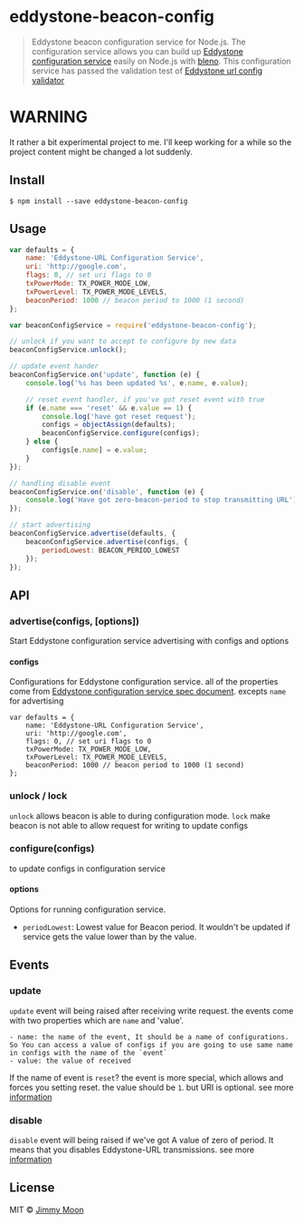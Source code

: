 # eddystone-beacon-config
> Eddystone beacon configuration service for Node.js. The configuration service allows you can build up [Eddystone configuration service](https://github.com/google/eddystone/blob/master/eddystone-url/docs/config-service-spec.md) easily on Node.js with [bleno](https://github.com/sandeepmistry/bleno). This configuration service has passed the validation test of [Eddystone url config validator](https://github.com/google/eddystone/tree/master/eddystone-url/tools/eddystone-url-config-validator)

# WARNING

It rather a bit experimental project to me. I'll keep working for a while so the project content might be changed a lot suddenly.

## Install

```
$ npm install --save eddystone-beacon-config
```


## Usage

```js
var defaults = {
	name: 'Eddystone-URL Configuration Service',
	uri: 'http://google.com',
	flags: 0, // set uri flags to 0
	txPowerMode: TX_POWER_MODE_LOW,
	txPowerLevel: TX_POWER_MODE_LEVELS,
	beaconPeriod: 1000 // beacon period to 1000 (1 second)
};

var beaconConfigService = require('eddystone-beacon-config');

// unlock if you want to accept to configure by new data
beaconConfigService.unlock();

// update event hander
beaconConfigService.on('update', function (e) {
	console.log('%s has been updated %s', e.name, e.value);

	// reset event handler, if you've got reset event with true
	if (e.name === 'reset' && e.value == 1) {
		console.log('have got reset request');
		configs = objectAssign(defaults);
		beaconConfigService.configure(configs);
	} else {
		configs[e.name] = e.value;
	}
});

// handling disable event
beaconConfigService.on('disable', function (e) {
	console.log('Have got zero-beacon-period to stop transmitting URL');
});

// start advertising
beaconConfigService.advertise(defaults, {
	beaconConfigService.advertise(configs, {
		periodLowest: BEACON_PERIOD_LOWEST
	});
});
```

## API

### advertise(configs, [options])

Start Eddystone configuration service advertising with configs and options

#### configs

Configurations for Eddystone configuration service. all of the properties come from [Eddystone configuration service spec document](https://goo.gl/8eLywE). excepts `name` for advertising

```
var defaults = {
	name: 'Eddystone-URL Configuration Service',
	uri: 'http://google.com',
	flags: 0, // set uri flags to 0
	txPowerMode: TX_POWER_MODE_LOW,
	txPowerLevel: TX_POWER_MODE_LEVELS,
	beaconPeriod: 1000 // beacon period to 1000 (1 second)
};
```

### unlock / lock

`unlock` allows beacon is able to during configuration mode. `lock` make beacon is not able to allow request for writing to update configs

### configure(configs)

to update configs in configuration service

#### options

Options for running configuration service.

- `periodLowest`: Lowest value for Beacon period. It wouldn't be updated if service gets the value lower than by the value.

## Events

### update

`update` event will being raised after receiving write request. the events come with two properties which are `name` and 'value'.

	- name: the name of the event, It should be a name of configurations. So You can access a value of configs if you are going to use same name in configs with the name of the `event`
	- value: the value of received

If the name of event is `reset`? the event is more special, which allows and forces you setting reset. the value should be `1`. but URI is optional. see more [information](https://github.com/google/eddystone/blob/master/eddystone-url/docs/config-service-spec.md#39-reset)

### disable

`disable` event will being raised if we've got A value of zero of period. It means that you disables Eddystone-URL transmissions. see more [information](https://github.com/google/eddystone/blob/master/eddystone-url/docs/config-service-spec.md#38-beacon-period)

## License

MIT © [Jimmy Moon](http://ragingwind.me)
